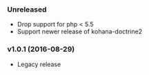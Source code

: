 ### Unreleased

* Drop support for php < 5.5
* Support newer release of kohana-doctrine2

### v1.0.1 (2016-08-29)

* Legacy release
